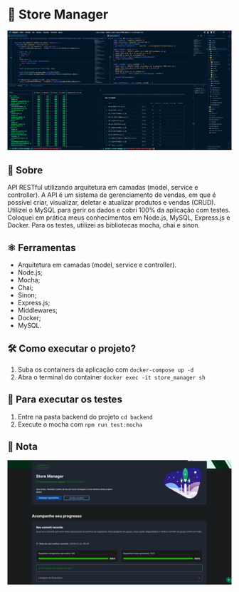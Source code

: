 # 🏪 Store Manager

![Project](./project.png)

## 📘 Sobre

API RESTful utilizando arquitetura em camadas (model, service e controller). A API é um sistema de gerenciamento de vendas, em que é possível criar, visualizar, deletar e atualizar produtos e vendas (CRUD). Utilizei o MySQL para gerir os dados e cobri 100% da aplicação com testes.
Coloquei em prática meus conhecimentos em Node.js, MySQL, Express.js e Docker. Para os testes, utilizei as bibliotecas mocha, chai e sinon.

## ⚛️ Ferramentas

- Arquitetura em camadas (model, service e controller).
- Node.js;
- Mocha;
- Chai;
- Sinon;
- Express.js;
- Middlewares;
- Docker;
- MySQL.

## 🛠️ Como executar o projeto?

1. Suba os containers da aplicação com `docker-compose up -d`
2. Abra o terminal do container `docker exec -it store_manager sh`

## 🧪 Para executar os testes

1. Entre na pasta backend do projeto `cd backend`
2. Execute o mocha com `npm run test:mocha`

## 📝 Nota

![100% de aprovação no projeto](./grade.png)
